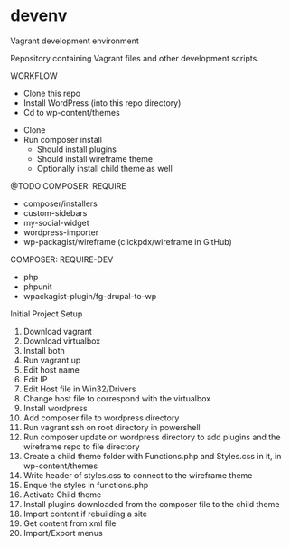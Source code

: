 # devenv
Vagrant development environment

Repository containing Vagrant files and other development scripts.


WORKFLOW
- Clone this repo
- Install WordPress (into this repo directory)
- Cd to wp-content/themes
* Clone <child theme>
* Run composer install
    * Should install plugins
    * Should install wireframe theme
    * Optionally install child theme as well
  

@TODO
COMPOSER: REQUIRE
- composer/installers
- custom-sidebars
- my-social-widget
- wordpress-importer
- wp-packagist/wireframe (clickpdx/wireframe in GitHub)


COMPOSER: REQUIRE-DEV
- php
- phpunit
- wpackagist-plugin/fg-drupal-to-wp




Initial Project Setup

1. Download vagrant
2. Download virtualbox
3. Install both
4. Run vagrant up
5. Edit host name
6. Edit IP
7. Edit Host file in Win32/Drivers
8. Change host file to correspond with the virtualbox
9. Install wordpress
10. Add composer file to wordpress directory
11. Run vagrant ssh on root directory in powershell
12. Run composer update on wordpress directory to add plugins and the         wireframe repo to file directory
13. Create a child theme folder with Functions.php and Styles.css in it,      in wp-content/themes
14. Write header of styles.css to connect to the wireframe theme
15. Enque the styles in functions.php
16. Activate Child theme
17. Install plugins downloaded from the composer file to the child theme
18. Import content if rebuilding a site
19. Get content from xml file
20. Import/Export menus



